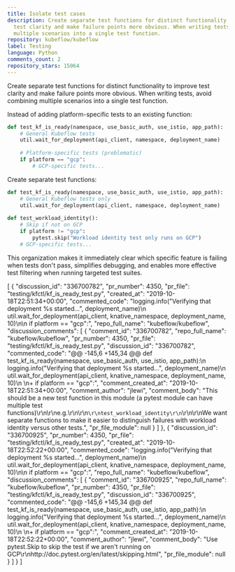 ```yaml
---
title: Isolate test cases
description: Create separate test functions for distinct functionality to improve
  test clarity and make failure points more obvious. When writing tests, avoid combining
  multiple scenarios into a single test function.
repository: kubeflow/kubeflow
label: Testing
language: Python
comments_count: 2
repository_stars: 15064
---
```


Create separate test functions for distinct functionality to improve test clarity and make failure points more obvious. When writing tests, avoid combining multiple scenarios into a single test function.

Instead of adding platform-specific tests to an existing function:

```python
def test_kf_is_ready(namespace, use_basic_auth, use_istio, app_path):
    # General Kubeflow tests
    util.wait_for_deployment(api_client, namespace, deployment_name)
    
    # Platform-specific tests (problematic)
    if platform == "gcp":
        # GCP-specific tests...
```

Create separate test functions:

```python
def test_kf_is_ready(namespace, use_basic_auth, use_istio, app_path):
    # General Kubeflow tests only
    util.wait_for_deployment(api_client, namespace, deployment_name)
    
def test_workload_identity():
    # Skip if not on GCP
    if platform != "gcp":
        pytest.skip("Workload identity test only runs on GCP")
    # GCP-specific tests...
```

This organization makes it immediately clear which specific feature is failing when tests don't pass, simplifies debugging, and enables more effective test filtering when running targeted test suites.


[
  {
    "discussion_id": "336700782",
    "pr_number": 4350,
    "pr_file": "testing/kfctl/kf_is_ready_test.py",
    "created_at": "2019-10-18T22:51:34+00:00",
    "commented_code": "logging.info(\"Verifying that deployment %s started...\", deployment_name)\n    util.wait_for_deployment(api_client, knative_namespace, deployment_name, 10)\n\n  if platform == \"gcp\":",
    "repo_full_name": "kubeflow/kubeflow",
    "discussion_comments": [
      {
        "comment_id": "336700782",
        "repo_full_name": "kubeflow/kubeflow",
        "pr_number": 4350,
        "pr_file": "testing/kfctl/kf_is_ready_test.py",
        "discussion_id": "336700782",
        "commented_code": "@@ -145,6 +145,34 @@ def test_kf_is_ready(namespace, use_basic_auth, use_istio, app_path):\n     logging.info(\"Verifying that deployment %s started...\", deployment_name)\n     util.wait_for_deployment(api_client, knative_namespace, deployment_name, 10)\n \n+  if platform == \"gcp\":",
        "comment_created_at": "2019-10-18T22:51:34+00:00",
        "comment_author": "jlewi",
        "comment_body": "This should be a new test function in this module (a pytest module can have multiple test functions)\r\n\r\ne.g.\r\n\r\n```\r\ntest_workload_identity\r\n```\r\n\r\nWe want separate functions to make it easier to distinguish failures with workload identity versus other tests.",
        "pr_file_module": null
      }
    ]
  },
  {
    "discussion_id": "336700925",
    "pr_number": 4350,
    "pr_file": "testing/kfctl/kf_is_ready_test.py",
    "created_at": "2019-10-18T22:52:22+00:00",
    "commented_code": "logging.info(\"Verifying that deployment %s started...\", deployment_name)\n    util.wait_for_deployment(api_client, knative_namespace, deployment_name, 10)\n\n  if platform == \"gcp\":",
    "repo_full_name": "kubeflow/kubeflow",
    "discussion_comments": [
      {
        "comment_id": "336700925",
        "repo_full_name": "kubeflow/kubeflow",
        "pr_number": 4350,
        "pr_file": "testing/kfctl/kf_is_ready_test.py",
        "discussion_id": "336700925",
        "commented_code": "@@ -145,6 +145,34 @@ def test_kf_is_ready(namespace, use_basic_auth, use_istio, app_path):\n     logging.info(\"Verifying that deployment %s started...\", deployment_name)\n     util.wait_for_deployment(api_client, knative_namespace, deployment_name, 10)\n \n+  if platform == \"gcp\":",
        "comment_created_at": "2019-10-18T22:52:22+00:00",
        "comment_author": "jlewi",
        "comment_body": "Use pytest.Skip to skip the test if we aren't running on GCP\r\nhttp://doc.pytest.org/en/latest/skipping.html",
        "pr_file_module": null
      }
    ]
  }
]
